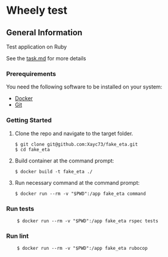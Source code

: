 # Wheely test

## General Information
Test application on Ruby

See the [task.md](./task.md) for more details

### Prerequirements
You need the following software to be installed on your system:
- [Docker](https://docs.docker.com/get-docker/)
- [Git](https://gitlab.com/help/topics/git/index.md)

### Getting Started

1.  Clone the repo and navigate to the target folder.

        $ git clone git@github.com:Xayc73/fake_eta.git
        $ cd fake_eta
    
2.  Build container at the command prompt:

        $ docker build -t fake_eta ./
    
3.  Run necessary command at the command prompt:

        $ docker run --rm -v "$PWD":/app fake_eta command

### Run tests

        $ docker run --rm -v "$PWD":/app fake_eta rspec tests

### Run lint

        $ docker run --rm -v "$PWD":/app fake_eta rubocop